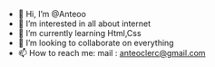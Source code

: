 - 👋 Hi, I’m @Anteoo
- 👀 I’m interested in all about internet
- 🌱 I’m currently learning Html,Css
- 💞️ I’m looking to collaborate on everything
- 📫 How to reach me: mail : anteoclerc@gmail.com

<!---
Anteoo/Anteoo is a ✨ special ✨ repository because its `README.md` (this file) appears on your GitHub profile.
You can click the Preview link to take a look at your changes.
--->
